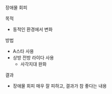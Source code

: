 장애물 회피

목적
* 동적인 환경에서 변화

방법
* A스타 사용
* 상방 전방 라이다 사용
    * 사각지대 완화

결과
* 장애물 회피 매우 잘 피하고, 결과가 참 좋다는 내용